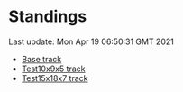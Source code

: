# Standings

Last update: Mon Apr 19 06:50:31 GMT 2021

* [Base track](comps/Base/2021-04-19/standings.md)
* [Test10x9x5 track](comps/Test10x9x5/2021-04-19/standings.md)
* [Test15x18x7 track](comps/Test15x18x7/2021-04-19/standings.md)
